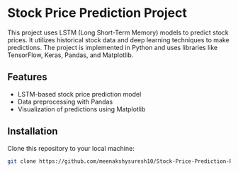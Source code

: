 # Stock Price Prediction Project

This project uses LSTM (Long Short-Term Memory) models to predict stock prices. It utilizes historical stock data and deep learning techniques to make predictions. The project is implemented in Python and uses libraries like TensorFlow, Keras, Pandas, and Matplotlib.

## Features
- LSTM-based stock price prediction model
- Data preprocessing with Pandas
- Visualization of predictions using Matplotlib

## Installation
Clone this repository to your local machine:

```bash
git clone https://github.com/meenakshysuresh10/Stock-Price-Prediction-Project.git

